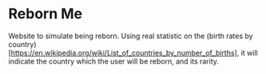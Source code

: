 # Reborn Me

Website to simulate being reborn.
Using real statistic on the (birth rates by country)[https://en.wikipedia.org/wiki/List_of_countries_by_number_of_births], it will indicate the country which the user will be reborn, and its rarity.

